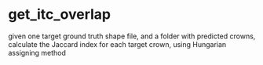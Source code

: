 # get_itc_overlap
given one target ground truth shape file, and a folder with predicted crowns, calculate the Jaccard index for each target crown, using Hungarian assigning method
